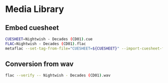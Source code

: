 # Media Library

## Embed cuesheet

```bash
CUESHEET=Nightwish - Decades (CD01).cue
FLAC=Nightwish - Decades (CD01).flac
metaflac --set-tag-from-file="CUESHEET=${CUESHEET}" --import-cuesheet-from="${CUESHEET}" "${FLAC}"
```

## Conversion from wav

```bash
flac --verify -- Nightwish - Decades (CD01).wav
```

